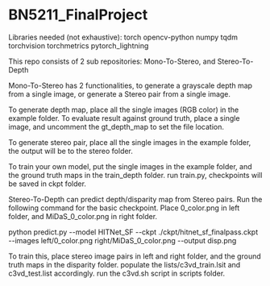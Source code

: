 # BN5211_FinalProject
Libraries needed (not exhaustive): torch opencv-python numpy tqdm torchvision torchmetrics pytorch_lightning

This repo consists of 2 sub repositories: Mono-To-Stereo, and Stereo-To-Depth

Mono-To-Stereo has 2 functionalities, to generate a grayscale depth map from a single image, or generate a Stereo pair from a single image.

To generate depth map, place all the single images (RGB color) in the example folder. To evaluate result against ground truth, place a single image, and uncomment the gt_depth_map to set the file location.

To generate stereo pair, place all the single images in the example folder, the output will be to the stereo folder.

To train your own model, put the single images in the example folder, and the ground truth maps in the train_depth folder. run train.py, checkpoints will be saved in ckpt folder.



Stereo-To-Depth can predict depth/disparity map from Stereo pairs. Run the following command for the basic checkpoint. Place 0_color.png in left folder, and MiDaS_0_color.png in right folder.

python predict.py --model HITNet_SF --ckpt ./ckpt/hitnet_sf_finalpass.ckpt --images left/0_color.png right/MiDaS_0_color.png --output disp.png

To train this, place stereo image pairs in left and right folder, and the ground truth maps in the disparity folder. populate the lists/c3vd_train.lsit and c3vd_test.list accordingly. run the c3vd.sh script in scripts folder.
